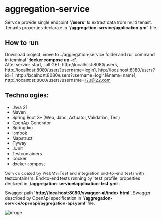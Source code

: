 # aggregation-service

Service provide single endpoint **'/users'** to extract data from multi tenant. Tenants properties declarate in **'/aggregation-service/application.yml'** file.

## How to run
Download project, move to ../aggregation-service folder and run command in terminal **'docker compose up -d'**. <br>
After service start, call GET: http://localhost:8080/users, http://localhost:8080/users?username=login1, http://localhost:8080/users?id=1, http://localhost:8080/users?username=login1&name=name1, http://localhost:8080/users?username=123@22.com

## Technologies:
  - Java 21
  - Maven
  - Spring Boot 3+ (Web, Jdbc, Actuator, Validation, Test)
  - OpenApi Generator
  - Springdoc
  - lombok
  - Mapstruct
  - Flyway
  - JUnit
  - Testcontainers
  - Docker
  - docker compose

Service coated by WebMvcTest and integration end-to-end tests with testcontainers. End-to-end tests running by 'test' profile, properties declared in **'/aggregation-service/application-test.yml'**.

Swagger path **'http://localhost:8080/swagger-ui/index.html'**. Swagger described by OpenApi specification in **'/aggregation-service/openapi/aggregation-api.yaml'** file.

![image](https://github.com/user-attachments/assets/8ab9241a-a335-42e9-b340-73400e6f4d7f)


